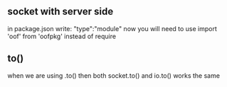 ## socket with server side
in package.json write: "type":"module" now you will need to use import 'oof' from 'oofpkg' instead of require

## to()
when we are using .to() then both socket.to() and io.to() works the same